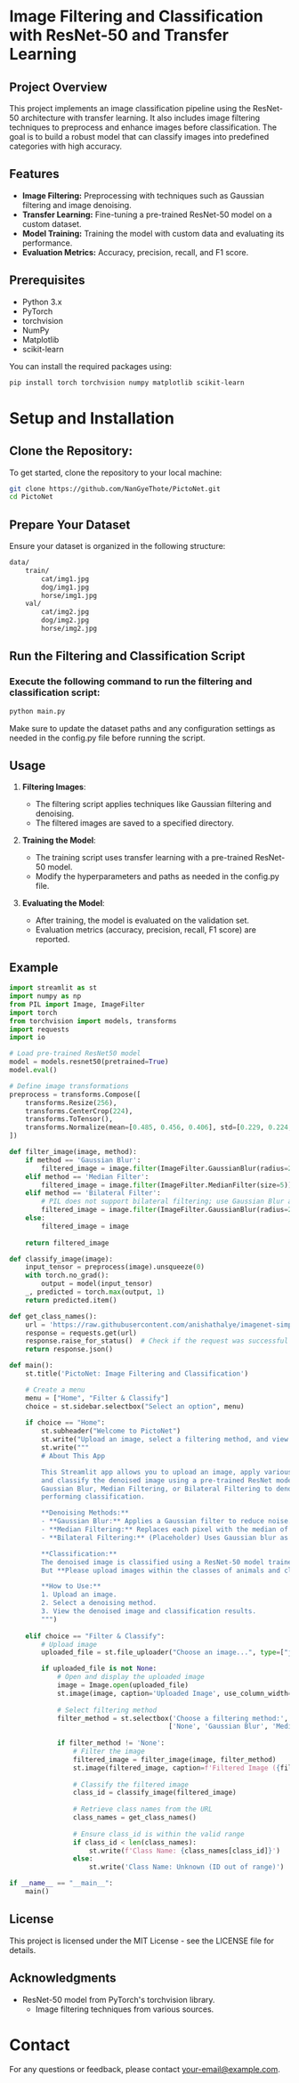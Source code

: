 # Image Filtering and Classification with ResNet-50 and Transfer Learning

## Project Overview

This project implements an image classification pipeline using the ResNet-50 architecture with transfer learning. It also includes image filtering techniques to preprocess and enhance images before classification. The goal is to build a robust model that can classify images into predefined categories with high accuracy.

## Features

- **Image Filtering:** Preprocessing with techniques such as Gaussian filtering and image denoising.
- **Transfer Learning:** Fine-tuning a pre-trained ResNet-50 model on a custom dataset.
- **Model Training:** Training the model with custom data and evaluating its performance.
- **Evaluation Metrics:** Accuracy, precision, recall, and F1 score.

## Prerequisites

- Python 3.x
- PyTorch
- torchvision
- NumPy
- Matplotlib
- scikit-learn

You can install the required packages using:

```bash
pip install torch torchvision numpy matplotlib scikit-learn

```

# Setup and Installation

## Clone the Repository:

To get started, clone the repository to your local machine:

```bash
git clone https://github.com/NanGyeThote/PictoNet.git
cd PictoNet
```

## Prepare Your Dataset

Ensure your dataset is organized in the following structure:

```bash
data/
    train/
        cat/img1.jpg
        dog/img1.jpg
        horse/img1.jpg
    val/
        cat/img2.jpg
        dog/img2.jpg
        horse/img2.jpg
```
## Run the Filtering and Classification Script

### Execute the following command to run the filtering and classification script:

```bash
python main.py
```
Make sure to update the dataset paths and any configuration settings as needed in the config.py file before running the script.

## Usage
1. **Filtering Images**:

    * The filtering script applies techniques like Gaussian filtering and denoising.
    * The filtered images are saved to a specified directory.

2. **Training the Model**:

    * The training script uses transfer learning with a pre-trained ResNet-50 model.
    * Modify the hyperparameters and paths as needed in the config.py file.

3. **Evaluating the Model**:

    * After training, the model is evaluated on the validation set.
    * Evaluation metrics (accuracy, precision, recall, F1 score) are reported.

## Example

```python
import streamlit as st
import numpy as np
from PIL import Image, ImageFilter
import torch
from torchvision import models, transforms
import requests
import io

# Load pre-trained ResNet50 model
model = models.resnet50(pretrained=True)
model.eval()

# Define image transformations
preprocess = transforms.Compose([
    transforms.Resize(256),
    transforms.CenterCrop(224),
    transforms.ToTensor(),
    transforms.Normalize(mean=[0.485, 0.456, 0.406], std=[0.229, 0.224, 0.225]),
])

def filter_image(image, method):
    if method == 'Gaussian Blur':
        filtered_image = image.filter(ImageFilter.GaussianBlur(radius=2))
    elif method == 'Median Filter':
        filtered_image = image.filter(ImageFilter.MedianFilter(size=5))
    elif method == 'Bilateral Filter':
        # PIL does not support bilateral filtering; use Gaussian Blur as an alternative
        filtered_image = image.filter(ImageFilter.GaussianBlur(radius=2))
    else:
        filtered_image = image
    
    return filtered_image

def classify_image(image):
    input_tensor = preprocess(image).unsqueeze(0)
    with torch.no_grad():
        output = model(input_tensor)
    _, predicted = torch.max(output, 1)
    return predicted.item()

def get_class_names():
    url = 'https://raw.githubusercontent.com/anishathalye/imagenet-simple-labels/master/imagenet-simple-labels.json'
    response = requests.get(url)
    response.raise_for_status()  # Check if the request was successful
    return response.json()

def main():
    st.title('PictoNet: Image Filtering and Classification')

    # Create a menu
    menu = ["Home", "Filter & Classify"]
    choice = st.sidebar.selectbox("Select an option", menu)
    
    if choice == "Home":
        st.subheader("Welcome to PictoNet")
        st.write("Upload an image, select a filtering method, and view the classification results.")
        st.write("""
        # About This App

        This Streamlit app allows you to upload an image, apply various denoising methods, 
        and classify the denoised image using a pre-trained ResNet model. You can choose from 
        Gaussian Blur, Median Filtering, or Bilateral Filtering to denoise the image before 
        performing classification.

        **Denoising Methods:**
        - **Gaussian Blur:** Applies a Gaussian filter to reduce noise.
        - **Median Filtering:** Replaces each pixel with the median of neighboring pixels.
        - **Bilateral Filtering:** (Placeholder) Uses Gaussian blur as a proxy.

        **Classification:**
        The denoised image is classified using a ResNet-50 model trained on the ImageNet dataset.
        But **Please upload images within the classes of animals and clothes. Otherwise the dataset may be out of ranges.**

        **How to Use:**
        1. Upload an image.
        2. Select a denoising method.
        3. View the denoised image and classification results.
        """)
        
    elif choice == "Filter & Classify":
        # Upload image
        uploaded_file = st.file_uploader("Choose an image...", type=["jpg", "jpeg", "png"])

        if uploaded_file is not None:
            # Open and display the uploaded image
            image = Image.open(uploaded_file)
            st.image(image, caption='Uploaded Image', use_column_width=True)
            
            # Select filtering method
            filter_method = st.selectbox('Choose a filtering method:', 
                                        ['None', 'Gaussian Blur', 'Median Filter', 'Bilateral Filter'])
            
            if filter_method != 'None':
                # Filter the image
                filtered_image = filter_image(image, filter_method)
                st.image(filtered_image, caption=f'Filtered Image ({filter_method})', use_column_width=True)
                
                # Classify the filtered image
                class_id = classify_image(filtered_image)
                
                # Retrieve class names from the URL
                class_names = get_class_names()
                
                # Ensure class_id is within the valid range
                if class_id < len(class_names):
                    st.write(f'Class Name: {class_names[class_id]}')
                else:
                    st.write('Class Name: Unknown (ID out of range)')

if __name__ == "__main__":
    main()
```

## License

This project is licensed under the MIT License - see the LICENSE file for details.

## Acknowledgments

* ResNet-50 model from PyTorch's torchvision library.
    * Image filtering techniques from various sources.

# Contact
For any questions or feedback, please contact your-email@example.com.

